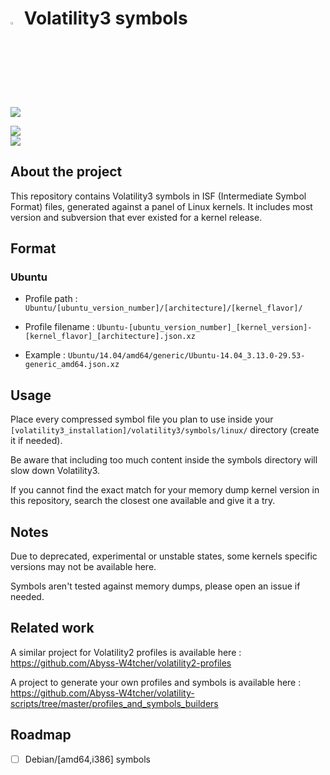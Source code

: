# <img src="https://cdn-icons-png.flaticon.com/128/5088/5088992.png" width="3%" height="3%"> Volatility3 symbols

![](https://img.shields.io/badge/Symbols-4258-green)

![](https://img.shields.io/badge/Ubuntu%20releases/amd64-14.04%20%7C%2016.04%20%7C%2018.04%20%7C%2020.04%20%7C%2022.04-blue)  
![](https://img.shields.io/badge/Ubuntu%20releases/i386-14.04%20%7C%2016.04%20%7C%2018.04-blue)  


## About the project 

This repository contains Volatility3 symbols in ISF (Intermediate Symbol Format) files, generated against a panel of Linux kernels. It includes most version and subversion that ever existed for a kernel release.

## Format

### Ubuntu

- Profile path : `Ubuntu/[ubuntu_version_number]/[architecture]/[kernel_flavor]/`

- Profile filename : `Ubuntu-[ubuntu_version_number]_[kernel_version]-[kernel_flavor]_[architecture].json.xz`

- Example : `Ubuntu/14.04/amd64/generic/Ubuntu-14.04_3.13.0-29.53-generic_amd64.json.xz`

## Usage

Place every compressed symbol file you plan to use inside your `[volatility3_installation]/volatility3/symbols/linux/` directory (create it if needed).

Be aware that including too much content inside the symbols directory will slow down Volatility3.

If you cannot find the exact match for your memory dump kernel version in this repository, search the closest one available and give it a try.

## Notes

Due to deprecated, experimental or unstable states, some kernels specific versions may not be available here.  

Symbols aren't tested against memory dumps, please open an issue if needed.

## Related work 

A similar project for Volatility2 profiles is available here : https://github.com/Abyss-W4tcher/volatility2-profiles

A project to generate your own profiles and symbols is available here : https://github.com/Abyss-W4tcher/volatility-scripts/tree/master/profiles_and_symbols_builders


## Roadmap

- [ ] Debian/[amd64,i386] symbols